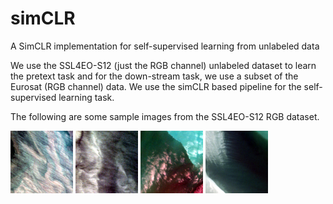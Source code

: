# simCLR
A SimCLR implementation for self-supervised learning from unlabeled data

We use the SSL4EO-S12 (just the RGB channel) unlabeled dataset to learn the pretext task and for the down-stream task, we use a subset of the Eurosat (RGB channel) data. We use the simCLR based pipeline for the self-supervised learning task.

The following are some sample images from the SSL4EO-S12 RGB dataset.

<img src=20200328T162829_20200328T164812_T15QXA.png width="100"> <img src=20200621T162901_20200621T164746_T15QXA.png width="100"> <img src=20200924T162929_20200924T164434_T15QXA.png width="100"> <img src=20201228T163711_20201228T164519_T15QXA.png width="100">

